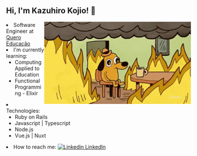 ## Hi, I'm Kazuhiro Kojio! 👋

<p>
  <img width="400" align='right' src="https://github.com/kazuhirodk/kazuhirodk/blob/master/fine.gif">
</p

- Software Engineer at [Quero Educação](https://sobre.quero.com/)
- I'm currently learning:
  - Computing Applied to Education
  - Functional Programming - Elixir
- Technologies:
  - Ruby on Rails
  - Javascript | Typescript
  - Node.js
  - Vue.js | Nuxt
- How to reach me: [![Linkedin](https://i.stack.imgur.com/gVE0j.png) LinkedIn](https://www.linkedin.com/in/kazuhiro-kojio-0b7a13103/)
